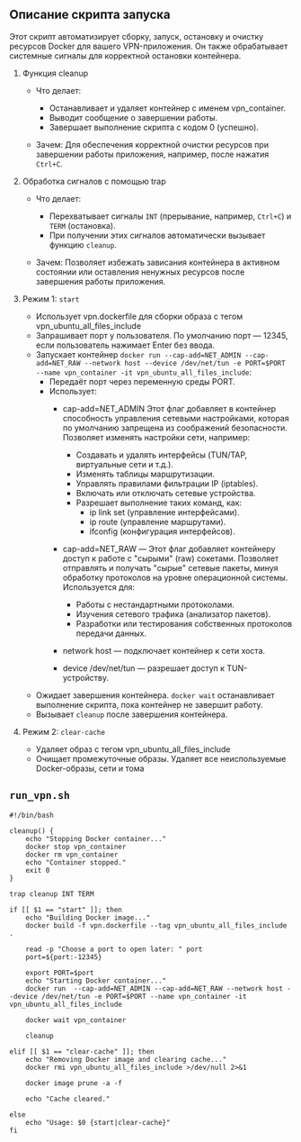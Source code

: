 ## Описание скрипта запуска

Этот скрипт автоматизирует сборку, запуск, остановку и очистку ресурсов Docker для вашего VPN-приложения. Он также обрабатывает системные сигналы для корректной остановки контейнера.

1. Функция cleanup

    - Что делает:
        - Останавливает и удаляет контейнер с именем vpn_container.
        - Выводит сообщение о завершении работы.
        - Завершает выполнение скрипта с кодом 0 (успешно).

    - Зачем: Для обеспечения корректной очистки ресурсов при завершении работы приложения, например, после нажатия `Ctrl+C`.

2. Обработка сигналов с помощью trap

    - Что делает:
        - Перехватывает сигналы `INT` (прерывание, например, `Ctrl+C`) и `TERM` (остановка).
        - При получении этих сигналов автоматически вызывает функцию `cleanup`.

    - Зачем: Позволяет избежать зависания контейнера в активном состоянии или оставления ненужных ресурсов после завершения работы приложения.
3. Режим 1: `start`
     - Использует vpn.dockerfile для сборки образа с тегом vpn_ubuntu_all_files_include
     - Запрашивает порт у пользователя. По умолчанию порт — 12345, если пользователь нажимает Enter без ввода.
     - Запускает контейнер ```docker run --cap-add=NET_ADMIN --cap-add=NET_RAW --network host --device /dev/net/tun -e PORT=$PORT --name vpn_container -it vpn_ubuntu_all_files_include```:
          - Передаёт порт через переменную среды PORT.
          - Использует:
              - cap-add=NET_ADMIN Этот флаг добавляет в контейнер способность управления сетевыми настройками, которая по умолчанию запрещена из соображений безопасности. Позволяет изменять настройки сети, например:
                - Создавать и удалять интерфейсы (TUN/TAP, виртуальные сети и т.д.).
                - Изменять таблицы маршрутизации.
                - Управлять правилами фильтрации IP (iptables).
                - Включать или отключать сетевые устройства.
                - Разрешает выполнение таких команд, как:
                  - ip link set (управление интерфейсами).
                  - ip route (управление маршрутами).
                  - ifconfig (конфигурация интерфейсов).

              - cap-add=NET_RAW — Этот флаг добавляет контейнеру доступ к работе с "сырыми" (raw) сокетами. Позволяет отправлять и получать "сырые" сетевые пакеты, минуя обработку протоколов на уровне операционной системы.
                  Используется для:
                
                  - Работы с нестандартными протоколами.
                  - Изучения сетевого трафика (анализатор пакетов).
                  - Разработки или тестирования собственных протоколов передачи данных.


              - network host — подключает контейнер к сети хоста.
              - device /dev/net/tun — разрешает доступ к TUN-устройству.
    - Ожидает завершения контейнера. `docker wait` останавливает выполнение скрипта, пока контейнер не завершит работу.
    - Вызывает `cleanup` после завершения контейнера.
  
4. Режим 2: `clear-cache`
   - Удаляет образ с тегом vpn_ubuntu_all_files_include
   - Очищает промежуточные образы. Удаляет все неиспользуемые Docker-образы, сети и тома
  
## `run_vpn.sh`
```
#!/bin/bash

cleanup() {
    echo "Stopping Docker container..."
    docker stop vpn_container
    docker rm vpn_container
    echo "Container stopped."
    exit 0
}

trap cleanup INT TERM

if [[ $1 == "start" ]]; then
    echo "Building Docker image..."
    docker build -f vpn.dockerfile --tag vpn_ubuntu_all_files_include .

    read -p "Сhoose a port to open later: " port
    port=${port:-12345}
    
    export PORT=$port
    echo "Starting Docker container..."
    docker run  --cap-add=NET_ADMIN --cap-add=NET_RAW --network host --device /dev/net/tun -e PORT=$PORT --name vpn_container -it vpn_ubuntu_all_files_include
    
    docker wait vpn_container
    
    cleanup

elif [[ $1 == "clear-cache" ]]; then
    echo "Removing Docker image and clearing cache..."
    docker rmi vpn_ubuntu_all_files_include >/dev/null 2>&1 
    
    docker image prune -a -f
    
    echo "Cache cleared."

else
    echo "Usage: $0 {start|clear-cache}"
fi

```
